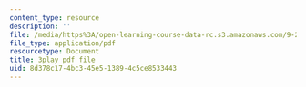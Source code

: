 ```yaml
---
content_type: resource
description: ''
file: /media/https%3A/open-learning-course-data-rc.s3.amazonaws.com/9-20-animal-behavior-fall-2013/8d378c174bc345e513894c5ce8533443_472242.pdf
file_type: application/pdf
resourcetype: Document
title: 3play pdf file
uid: 8d378c17-4bc3-45e5-1389-4c5ce8533443
---
```

